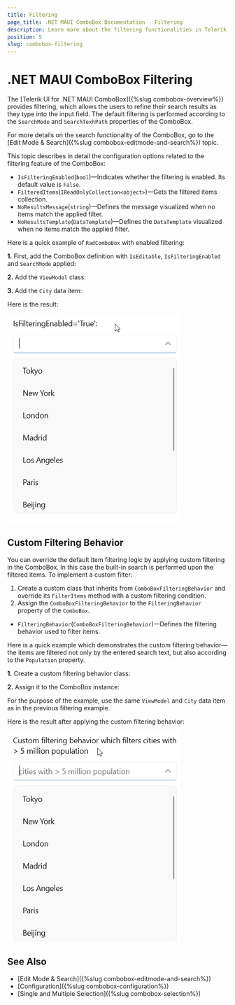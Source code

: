 ```yaml
---
title: Filtering
page_title: .NET MAUI ComboBox Documentation - Filtering
description: Learn more about the filtering functionalities in Telerik UI for .NET MAUI ComboBox control.
position: 5
slug: combobox-filtering
---
```


# .NET MAUI ComboBox Filtering

The [Telerik UI for .NET MAUI ComboBox]({%slug combobox-overview%}) provides filtering, which allows the users to refine their search results as they type into the input field. The default filtering is performed according to the `SearchMode` and `SearchTexhPath` properties of the ComboBox. 

For more details on the search functionality of the ComboBox, go to the [Edit Mode & Search]({%slug combobox-editmode-and-search%}) topic.

This topic describes in detail the configuration options related to the filtering feature of the ComboBox:

* `IsFilteringEnabled`(`bool`)&mdash;Indicates whether the filtering is enabled. Its default value is `False`.
* `FilteredItems`(`IReadOnlyCollection<object>`)&mdash;Gets the filtered items collection.
* `NoResultsMessage`(`string`)&mdash;Defines the message visualized when no items match the applied filter.
* `NoResultsTemplate`(`DataTemplate`)&mdash;Defines the `DataTemplate` visualized when no items match the applied filter.

Here is a quick example of `RadComboBox` with enabled filtering:

**1.** First, add the ComboBox definition with `IsEditable`, `IsFilteringEnabled` and `SearchMode` applied:

<snippet id='combobox-filtering' />

**2.** Add the `ViewModel` class:

<snippet id='combobox-cities-viewmodel' />

**3.** Add the `City` data item:

<snippet id='combobox-city-businessmodel' />

Here is the result:

![Telerik .NET MAUI ComboBox Filtering](images/combobox-filtering.gif)

## Custom Filtering Behavior

You can override the default item filtering logic by applying custom filtering in the ComboBox. In this case the built-in search is performed upon the filtered items. To implement a custom filter:

1. Create a custom class that inherits from `ComboBoxFilteringBehavior` and override its `FilterItems` method with a custom filtering condition.
1. Assign the `ComboBoxFilteringBehavior` to the `FilteringBehavior` property of the `ComboBox`.

* `FilteringBehavior`(`ComboBoxFilteringBehavior`)&mdash;Defines the filtering behavior used to filter items.

Here is a quick example which demonstrates the custom filtering behavior—the items are filtered not only by the entered search text, but also according to the `Population` property. 

**1.** Create a custom filtering behavior class:

<snippet id='combobox-filtering-customfilterbehavior' />

**2.** Assign it to the ComboBox instance:

<snippet id='combobox-custom-filtering' />

For the purpose of the example, use the same `ViewModel` and `City` data item as in the previous filtering example.

Here is the result after applying the custom filtering behavior:

![Telerik .NET MAUI ComboBox Custom Filtering](images/combobox-custom-filtering.gif)

## See Also

- [Edit Mode & Search]({%slug combobox-editmode-and-search%})
- [Configuration]({%slug combobox-configuration%})
- [Single and Multiple Selection]({%slug combobox-selection%})
